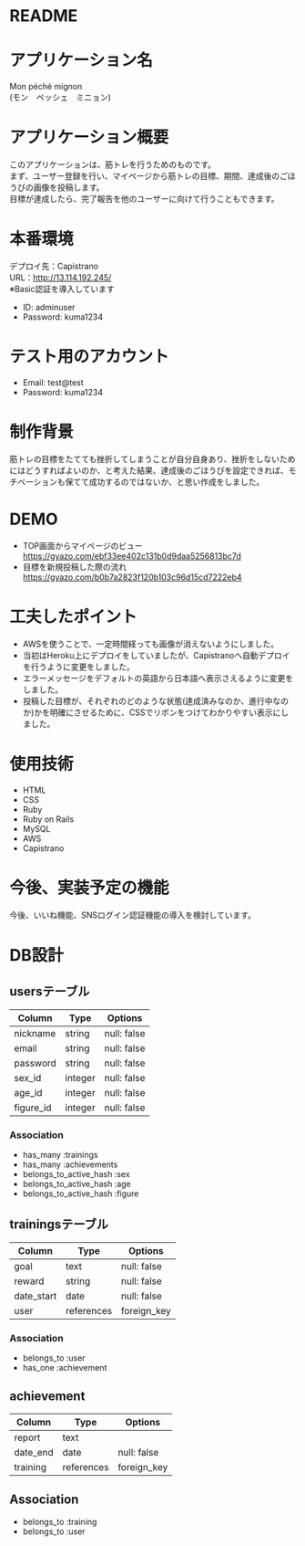 # README

# アプリケーション名

Mon péché mignon
<br>(モン　ペッシェ　ミニョン)</br>

# アプリケーション概要

このアプリケーションは、筋トレを行うためのものです。
<br>まず、ユーザー登録を行い、マイページから筋トレの目標、期間、達成後のごほうびの画像を投稿します。
<br>目標が達成したら、完了報告を他のユーザーに向けて行うこともできます。


# 本番環境

 デプロイ先：Capistrano
 <br>URL：http://13.114.192.245/
 <br>※Basic認証を導入しています<br>
 * ID: adminuser<br>
 * Password: kuma1234

# テスト用のアカウント

* Email: test@test<br> 
* Password: kuma1234

# 制作背景
筋トレの目標をたてても挫折してしまうことが自分自身あり、挫折をしないためにはどうすればよいのか、と考えた結果、達成後のごほうびを設定できれば、モチベーションも保てて成功するのではないか、と思い作成をしました。

# DEMO
* TOP画面からマイページのビュー
<br>https://gyazo.com/ebf33ee402c131b0d9daa5256813bc7d
* 目標を新規投稿した際の流れ
<br>https://gyazo.com/b0b7a2823f120b103c96d15cd7222eb4

# 工夫したポイント

* AWSを使うことで、一定時間経っても画像が消えないようにしました。
* 当初はHeroku上にデプロイをしていましたが、Capistranoへ自動デプロイを行うように変更をしました。
* エラーメッセージをデフォルトの英語から日本語へ表示さえるように変更をしました。
* 投稿した目標が、それぞれのどのような状態(達成済みなのか、進行中なのか)かを明確にさせるために、CSSでリボンをつけてわかりやすい表示にしました。

# 使用技術

* HTML
* CSS
* Ruby
* Ruby on Rails
* MySQL
* AWS
* Capistrano


# 今後、実装予定の機能

今後、いいね機能、SNSログイン認証機能の導入を検討しています。

# DB設計

## usersテーブル

| Column          | Type    | Options     |
| --------------- | ------- | ----------- |
| nickname        | string  | null: false |
| email           | string  | null: false |
| password        | string  | null: false |
| sex_id          | integer | null: false |
| age_id          | integer | null: false |
| figure_id       | integer | null: false |

### Association

- has_many :trainings
- has_many :achievements
- belongs_to_active_hash :sex
- belongs_to_active_hash :age
- belongs_to_active_hash :figure


## trainingsテーブル

| Column     | Type       | Options     |
| ---------- | ---------- | ----------- |
| goal       | text       | null: false |
| reward     | string     | null: false |
| date_start | date       | null: false |
| user       | references | foreign_key |

### Association

- belongs_to :user
- has_one :achievement


## achievement

| Column    | Type       | Options     |
| --------- | ---------- | ----------- |
| report    | text       |             |
| date_end  | date       | null: false |
| training  | references | foreign_key |

## Association

- belongs_to :training
- belongs_to :user
